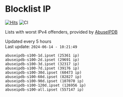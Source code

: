 # Blocklist IP

[![Hits](https://hits.seeyoufarm.com/api/count/incr/badge.svg?url=https%3A%2F%2Fgithub.com%2Fborestad%2Fblocklist-ip%2F&count_bg=%2379C83D&title_bg=%23555555&icon=&icon_color=%23E7E7E7&title=hits&edge_flat=false)](https://hits.seeyoufarm.com)  ![CI](https://img.shields.io/github/workflow/status/borestad/blocklist-ip/CI?style=flat-square)

Lists with worst IPv4 offenders, provided by [AbuseIPDB](https://www.abuseipdb.com/)

<!-- FOOTER-PLACEHOLDER -->
Updated every 5 hours<br>
Last update: `2024-06-14 - 10:21:49`
```
abuseipdb-s100-1d.ipset (25361 ip)
abuseipdb-s100-2d.ipset (29691 ip)
abuseipdb-s100-3d.ipset (32317 ip)
abuseipdb-s100-7d.ipset (39176 ip)
abuseipdb-s100-30d.ipset (60473 ip)
abuseipdb-s100-60d.ipset (82827 ip)
abuseipdb-s100-90d.ipset (107070 ip)
abuseipdb-s100-120d.ipset (126956 ip)
abuseipdb-s100-all.ipset (557147 ip)
```
